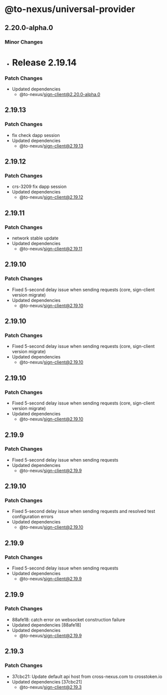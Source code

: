 # @to-nexus/universal-provider

## 2.20.0-alpha.0

### Minor Changes

- # Release 2.19.14

### Patch Changes

- Updated dependencies
  - @to-nexus/sign-client@2.20.0-alpha.0

## 2.19.13

### Patch Changes

- fix check dapp session
- Updated dependencies
  - @to-nexus/sign-client@2.19.13

## 2.19.12

### Patch Changes

- crs-3209 fix dapp session
- Updated dependencies
  - @to-nexus/sign-client@2.19.12

## 2.19.11

### Patch Changes

- network stable update
- Updated dependencies
  - @to-nexus/sign-client@2.19.11

## 2.19.10

### Patch Changes

- Fixed 5-second delay issue when sending requests (core, sign-client version migrate)
- Updated dependencies
  - @to-nexus/sign-client@2.19.10

## 2.19.10

### Patch Changes

- Fixed 5-second delay issue when sending requests (core, sign-client version migrate)
- Updated dependencies
  - @to-nexus/sign-client@2.19.10

## 2.19.10

### Patch Changes

- Fixed 5-second delay issue when sending requests (core, sign-client version migrate)
- Updated dependencies
  - @to-nexus/sign-client@2.19.10

## 2.19.9

### Patch Changes

- Fixed 5-second delay issue when sending requests
- Updated dependencies
  - @to-nexus/sign-client@2.19.9

## 2.19.10

### Patch Changes

- Fixed 5-second delay issue when sending requests and resolved test configuration errors
- Updated dependencies
  - @to-nexus/sign-client@2.19.10

## 2.19.9

### Patch Changes

- Fixed 5-second delay issue when sending requests
- Updated dependencies
  - @to-nexus/sign-client@2.19.9

## 2.19.9

### Patch Changes

- 88afe18: catch error on websocket construction failure
- Updated dependencies [88afe18]
- Updated dependencies
  - @to-nexus/sign-client@2.19.9

## 2.19.3

### Patch Changes

- 37cbc21: Update default api host from cross-nexus.com to crosstoken.io
- Updated dependencies [37cbc21]
  - @to-nexus/sign-client@2.19.3
